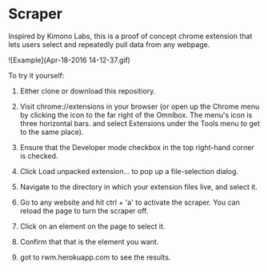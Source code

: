 # Scraper
Inspired by Kimono Labs, this is a proof of concept chrome extension that lets users select and repeatedly pull data from any webpage.


![Example](Apr-18-2016 14-12-37.gif)

To try it yourself:

1. Either clone or download this repositiory. 

2. Visit chrome://extensions in your browser (or open up the Chrome menu by clicking the icon to the far right of the Omnibox. The menu's icon is three horizontal bars. and select Extensions under the Tools menu to get to the same place).

3. Ensure that the Developer mode checkbox in the top right-hand corner is checked.

4. Click Load unpacked extension… to pop up a file-selection dialog.

5. Navigate to the directory in which your extension files live, and select it.

6. Go to any website and hit ctrl + 'a' to activate the scraper. You can reload the page to turn the scraper off.

7. Click on an element on the page to select it.

8. Confirm that that is the element you want. 

9. got to rwm.herokuapp.com to see the results.






